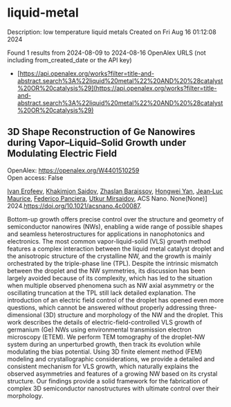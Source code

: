 # liquid-metal
Description: low temperature liquid metals
Created on Fri Aug 16 01:12:08 2024

Found 1 results from 2024-08-09 to 2024-08-16
OpenAlex URLS (not including from_created_date or the API key)
- [https://api.openalex.org/works?filter=title-and-abstract.search%3A%22liquid%20metal%22%20AND%20%28catalyst%20OR%20catalysis%29](https://api.openalex.org/works?filter=title-and-abstract.search%3A%22liquid%20metal%22%20AND%20%28catalyst%20OR%20catalysis%29)

## 3D Shape Reconstruction of Ge Nanowires during Vapor–Liquid–Solid Growth under Modulating Electric Field   

OpenAlex: https://openalex.org/W4401510259    
Open access: False
    
[Ivan Erofeev](https://openalex.org/A5057093790), [Khakimjon Saidov](https://openalex.org/A5001030397), [Zhaslan Baraissov](https://openalex.org/A5033052182), [Hongwei Yan](https://openalex.org/A5026257020), [Jean‐Luc Maurice](https://openalex.org/A5068756202), [Federico Panciera](https://openalex.org/A5000082795), [Utkur Mirsaidov](https://openalex.org/A5049252763), ACS Nano. None(None)] 2024.https://doi.org/10.1021/acsnano.4c00087.
    
Bottom-up growth offers precise control over the structure and geometry of semiconductor nanowires (NWs), enabling a wide range of possible shapes and seamless heterostructures for applications in nanophotonics and electronics. The most common vapor-liquid-solid (VLS) growth method features a complex interaction between the liquid metal catalyst droplet and the anisotropic structure of the crystalline NW, and the growth is mainly orchestrated by the triple-phase line (TPL). Despite the intrinsic mismatch between the droplet and the NW symmetries, its discussion has been largely avoided because of its complexity, which has led to the situation when multiple observed phenomena such as NW axial asymmetry or the oscillating truncation at the TPL still lack detailed explanation. The introduction of an electric field control of the droplet has opened even more questions, which cannot be answered without properly addressing three-dimensional (3D) structure and morphology of the NW and the droplet. This work describes the details of electric-field-controlled VLS growth of germanium (Ge) NWs using environmental transmission electron microscopy (ETEM). We perform TEM tomography of the droplet-NW system during an unperturbed growth, then track its evolution while modulating the bias potential. Using 3D finite element method (FEM) modeling and crystallographic considerations, we provide a detailed and consistent mechanism for VLS growth, which naturally explains the observed asymmetries and features of a growing NW based on its crystal structure. Our findings provide a solid framework for the fabrication of complex 3D semiconductor nanostructures with ultimate control over their morphology.    

    
